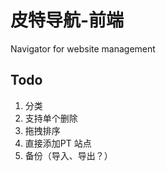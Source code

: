 # 皮特导航-前端

Navigator for website management

## Todo

1. 分类
2. 支持单个删除
3. 拖拽排序
4. 直接添加PT 站点
5. 备份（导入、导出？）
